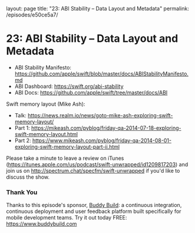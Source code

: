 layout: page
title: "23: ABI Stability – Data Layout and Metadata"
permalink: /episodes/e50ce5a7/

# 23: ABI Stability – Data Layout and Metadata

* ABI Stability Manifesto: https://github.com/apple/swift/blob/master/docs/ABIStabilityManifesto.md
* ABI Dashboard: https://swift.org/abi-stability
* ABI Docs: https://github.com/apple/swift/tree/master/docs/ABI

Swift memory layout (Mike Ash):

- Talk: https://news.realm.io/news/goto-mike-ash-exploring-swift-memory-layout/
- Part 1: https://mikeash.com/pyblog/friday-qa-2014-07-18-exploring-swift-memory-layout.html
- Part 2: https://www.mikeash.com/pyblog/friday-qa-2014-08-01-exploring-swift-memory-layout-part-ii.html

Please take a minute to leave a review on iTunes (https://itunes.apple.com/us/podcast/swift-unwrapped/id1209817203) and join us on http://spectrum.chat/specfm/swift-unwrapped if you'd like to discuss the show.

### Thank You

Thanks to this episode's sponsor, [Buddy Build](https://www.buddybuild.com/?utm_source=podcast&utm_medium=banner&utm_campaign=swift_unwrapped&utm_term=swift%20unwrapped): a continuous integration, continuous deployment and user feedback platform built specifically for mobile development teams. Try it out today FREE: https://www.buddybuild.com
